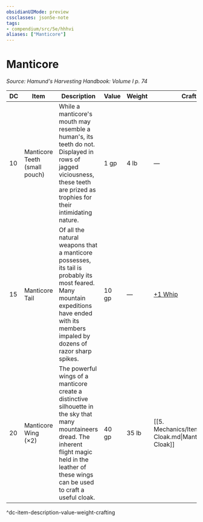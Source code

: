 ```yaml
---
obsidianUIMode: preview
cssclasses: json5e-note
tags:
- compendium/src/5e/hhhvi
aliases: ["Manticore"]
---
```

# Manticore
*Source: Hamund's Harvesting Handbook: Volume I p. 74* 

| DC | Item | Description | Value | Weight | Crafting |
|----|------|-------------|-------|--------|----------|
| 10 | Manticore Teeth (small pouch) | While a manticore's mouth may resemble a human's, its teeth do not. Displayed in rows of jagged viciousness, these teeth are prized as trophies for their intimidating nature. | 1 gp | 4 lb | — |
| 15 | Manticore Tail | Of all the natural weapons that a manticore possesses, its tail is probably its most feared. Many mountain expeditions have ended with its members impaled by dozens of razor sharp spikes. | 10 gp | — | [+1 Whip](compendium/items/1-weapon.md) |
| 20 | Manticore Wing (×2) | The powerful wings of a manticore create a distinctive silhouette in the sky that many mountaineers dread. The inherent flight magic held in the leather of these wings can be used to craft a useful cloak. | 40 gp | 35 lb | [[5. Mechanics/Items/Manticore Cloak.md\|Manticore Cloak]] |
^dc-item-description-value-weight-crafting